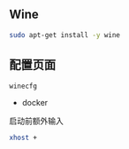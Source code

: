 <!--
 * @Description: 
 * @Version: 1.0
 * @Author: DaLao
 * @Email: dalao_li@163.com
 * @Date: 2022-01-02 02:39:19
 * @LastEditors: DaLao
 * @LastEditTime: 2022-01-02 02:46:24
-->


## Wine

```sh
sudo apt-get install -y wine
```

## 配置页面

```sh
winecfg
```

- docker

启动前额外输入

```sh
xhost +
```